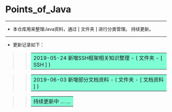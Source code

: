 # Points_of_Java
***
* 本仓库用来整理Java资料，通过 [ 文件夹 ] 进行分类管理。 持续更新。
***
* 更新记录如下：
>> <table><tr><td bgcolor=#7FFFD4>  2019-05-24 新增SSH框架相关知识整理 - ( 文件夹 - [ SSH ] )  </td></tr></table>

>> <table><tr><td bgcolor=#7FFFD4>  2019-06-03 新增部分文档资料 - ( 文件夹 - [ 文档资料 ] )  </td></tr></table>

>> <table><tr><td bgcolor=#7FFFD4>  持续更新中 … …  </td></tr></table>

